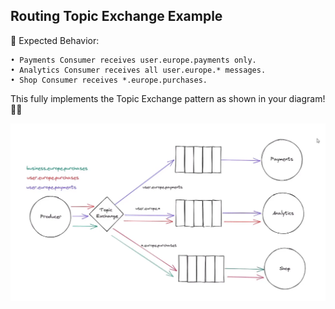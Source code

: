 ## Routing Topic Exchange Example

🎯 Expected Behavior:

	• Payments Consumer receives user.europe.payments only.
	• Analytics Consumer receives all user.europe.* messages.
	• Shop Consumer receives *.europe.purchases.

This fully implements the Topic Exchange pattern as shown in your diagram! 🚀🐇

![Routing Topic Exchange Example Diagram](image.png)